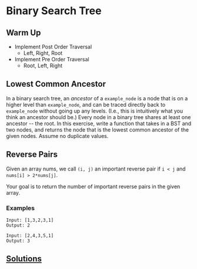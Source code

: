 # Binary Search Tree

## Warm Up

* Implement Post Order Traversal
  * Left, Right, Root
* Implement Pre Order Traversal
  * Root, Left, Right
  
## Lowest Common Ancestor

In a binary search tree, an *ancestor* of a `example_node` is a node that is on a higher level than `example_node`, and can be traced directly back to `example_node` without going up any levels. (I.e., this is intuitively what you think an ancestor should be.) Every node in a binary tree shares at least one ancestor -- the root. In this exercise, write a function that takes in a BST and two nodes, and returns the node that is the lowest common ancestor of the given nodes. Assume no duplicate values.

## Reverse Pairs

Given an array nums, we call ```(i, j)``` an important reverse pair if ```i < j``` and ```nums[i] > 2*nums[j]```.

Your goal is to return the number of important reverse pairs in the given array.

### Examples

```
Input: [1,3,2,3,1]
Output: 2
```
```
Input: [2,4,3,5,1]
Output: 3
```

## [Solutions](./bst-solution.md)
